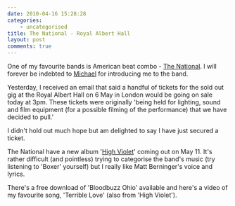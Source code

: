 ```yaml
---
date: 2010-04-16 15:28:28
categories:
    - uncategorised
title: The National - Royal Albert Hall
layout: post
comments: true
---
```

One of my favourite bands is American beat combo -
[The National](http://www.americanmary.com/). I will forever be indebted to
[Michael](http://twofishcreative.com/michael/blog/) for introducing me
to the band.

Yesterday, I received an email that said a handful of tickets for the
sold out gig at the Royal Albert Hall on 6 May in London would be
going on sale today at 3pm. These tickets were originally 'being held
for lighting, sound and film equipment (for a possible filming of the
performance) that we have decided to pull.'

I didn't hold out much hope but am delighted to say I have just
secured a ticket.

The National have a new album
'[High Violet](http://www.highviolet.com/)' coming out on May 11. It's rather
difficult (and pointless) trying to categorise the band's music (try
listening to 'Boxer' yourself) but I really like Matt Berninger's
voice and lyrics.

There's a free download of 'Bloodbuzz Ohio' available and here's a
video of my favourite song, 'Terrible Love' (also from 'High Violet').
